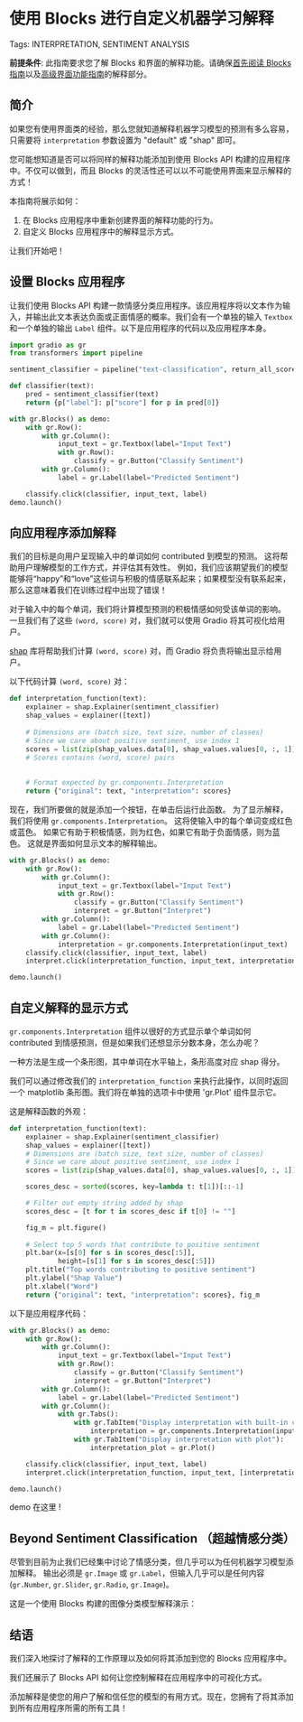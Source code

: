 # 使用 Blocks 进行自定义机器学习解释

Tags: INTERPRETATION, SENTIMENT ANALYSIS

**前提条件**: 此指南要求您了解 Blocks 和界面的解释功能。请确保[首先阅读 Blocks 指南](https://gradio.app/quickstart/#blocks-more-flexibility-and-control)以及[高级界面功能指南](/advanced-interface-features#interpreting-your-predictions)的解释部分。

## 简介

如果您有使用界面类的经验，那么您就知道解释机器学习模型的预测有多么容易，只需要将 `interpretation` 参数设置为 "default" 或 "shap" 即可。

您可能想知道是否可以将同样的解释功能添加到使用 Blocks API 构建的应用程序中。不仅可以做到，而且 Blocks 的灵活性还可以以不可能使用界面来显示解释的方式！

本指南将展示如何：

1. 在 Blocks 应用程序中重新创建界面的解释功能的行为。
2. 自定义 Blocks 应用程序中的解释显示方式。

让我们开始吧！

## 设置 Blocks 应用程序

让我们使用 Blocks API 构建一款情感分类应用程序。该应用程序将以文本作为输入，并输出此文本表达负面或正面情感的概率。我们会有一个单独的输入 `Textbox` 和一个单独的输出 `Label` 组件。以下是应用程序的代码以及应用程序本身。

```python
import gradio as gr 
from transformers import pipeline

sentiment_classifier = pipeline("text-classification", return_all_scores=True)

def classifier(text):
    pred = sentiment_classifier(text)
    return {p["label"]: p["score"] for p in pred[0]}

with gr.Blocks() as demo:
    with gr.Row():
        with gr.Column():
            input_text = gr.Textbox(label="Input Text")
            with gr.Row():
                classify = gr.Button("Classify Sentiment")
        with gr.Column():
            label = gr.Label(label="Predicted Sentiment")

    classify.click(classifier, input_text, label)
demo.launch()
```

<gradio-app space="freddyaboulton/sentiment-classification"> </gradio-app>
## 向应用程序添加解释

我们的目标是向用户呈现输入中的单词如何 contributed 到模型的预测。
这将帮助用户理解模型的工作方式，并评估其有效性。
例如，我们应该期望我们的模型能够将“happy”和“love”这些词与积极的情感联系起来；如果模型没有联系起来，那么这意味着我们在训练过程中出现了错误！

对于输入中的每个单词，我们将计算模型预测的积极情感如何受该单词的影响。
一旦我们有了这些 `(word, score)` 对，我们就可以使用 Gradio 将其可视化给用户。

[shap](https://shap.readthedocs.io/en/stable/index.html) 库将帮助我们计算 `(word, score)` 对，而 Gradio 将负责将输出显示给用户。

以下代码计算 `(word, score)` 对：

```python
def interpretation_function(text):
    explainer = shap.Explainer(sentiment_classifier)
    shap_values = explainer([text])
    
    # Dimensions are (batch size, text size, number of classes)
    # Since we care about positive sentiment, use index 1
    scores = list(zip(shap_values.data[0], shap_values.values[0, :, 1]))
    # Scores contains (word, score) pairs
    
    
    # Format expected by gr.components.Interpretation
    return {"original": text, "interpretation": scores}
```

现在，我们所要做的就是添加一个按钮，在单击后运行此函数。
为了显示解释，我们将使用 `gr.components.Interpretation`。
这将使输入中的每个单词变成红色或蓝色。
如果它有助于积极情感，则为红色，如果它有助于负面情感，则为蓝色。
这就是界面如何显示文本的解释输出。
```python
with gr.Blocks() as demo:
    with gr.Row():
        with gr.Column():
            input_text = gr.Textbox(label="Input Text")
            with gr.Row():
                classify = gr.Button("Classify Sentiment")
                interpret = gr.Button("Interpret")
        with gr.Column():
            label = gr.Label(label="Predicted Sentiment")
        with gr.Column():
            interpretation = gr.components.Interpretation(input_text)
    classify.click(classifier, input_text, label)
    interpret.click(interpretation_function, input_text, interpretation)

demo.launch()
```

<gradio-app space="freddyaboulton/sentiment-classification-interpretation"> </gradio-app>

## 自定义解释的显示方式

`gr.components.Interpretation` 组件以很好的方式显示单个单词如何 contributed 到情感预测，但是如果我们还想显示分数本身，怎么办呢？

一种方法是生成一个条形图，其中单词在水平轴上，条形高度对应 shap 得分。

我们可以通过修改我们的 `interpretation_function` 来执行此操作，以同时返回一个 matplotlib 条形图。我们将在单独的选项卡中使用 'gr.Plot' 组件显示它。

这是解释函数的外观：
```python
def interpretation_function(text):
    explainer = shap.Explainer(sentiment_classifier)
    shap_values = explainer([text])
    # Dimensions are (batch size, text size, number of classes)
    # Since we care about positive sentiment, use index 1
    scores = list(zip(shap_values.data[0], shap_values.values[0, :, 1]))

    scores_desc = sorted(scores, key=lambda t: t[1])[::-1]

    # Filter out empty string added by shap
    scores_desc = [t for t in scores_desc if t[0] != ""]

    fig_m = plt.figure()
    
    # Select top 5 words that contribute to positive sentiment
    plt.bar(x=[s[0] for s in scores_desc[:5]],
            height=[s[1] for s in scores_desc[:5]])
    plt.title("Top words contributing to positive sentiment")
    plt.ylabel("Shap Value")
    plt.xlabel("Word")
    return {"original": text, "interpretation": scores}, fig_m
```

以下是应用程序代码：

```python
with gr.Blocks() as demo:
    with gr.Row():
        with gr.Column():
            input_text = gr.Textbox(label="Input Text")
            with gr.Row():
                classify = gr.Button("Classify Sentiment")
                interpret = gr.Button("Interpret")
        with gr.Column():
            label = gr.Label(label="Predicted Sentiment")
        with gr.Column():
            with gr.Tabs():
                with gr.TabItem("Display interpretation with built-in component"):
                    interpretation = gr.components.Interpretation(input_text)
                with gr.TabItem("Display interpretation with plot"):
                    interpretation_plot = gr.Plot()

    classify.click(classifier, input_text, label)
    interpret.click(interpretation_function, input_text, [interpretation, interpretation_plot])

demo.launch()
```

demo 在这里 !

<gradio-app space="freddyaboulton/sentiment-classification-interpretation-tabs"> </gradio-app>

## Beyond Sentiment Classification （超越情感分类）

尽管到目前为止我们已经集中讨论了情感分类，但几乎可以为任何机器学习模型添加解释。
输出必须是 `gr.Image` 或 `gr.Label`，但输入几乎可以是任何内容 (`gr.Number`, `gr.Slider`, `gr.Radio`, `gr.Image`)。

这是一个使用 Blocks 构建的图像分类模型解释演示：

<gradio-app space="freddyaboulton/image-classification-interpretation-blocks"> </gradio-app>

## 结语

我们深入地探讨了解释的工作原理以及如何将其添加到您的 Blocks 应用程序中。

我们还展示了 Blocks API 如何让您控制解释在应用程序中的可视化方式。

添加解释是使您的用户了解和信任您的模型的有用方式。现在，您拥有了将其添加到所有应用程序所需的所有工具！